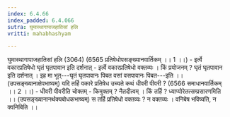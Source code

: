 ```yaml
---
index: 6.4.66
index_padded: 6.4.066
sutra: घुमास्थागापाजहातिसां हलि
vritti: mahabhashyam

---
```

 घुमास्थागापाजहातिसां हलि (3064) (6565 प्रतिषेधोपसङ्ख्यानवार्तिकम् ।। 1 ।।) - इर्त्वे वकारप्रतिषेधो घृतं घृतपावान इति दर्शनात् - इर्त्वे वकारप्रतिषेधो वक्तव्यः । किं प्रयोजनम् ? घृतं घृतपावान इति दर्शनात् । इह मा भूत्---घृतं घृतपावानः पिबत वसां वसपावानः पिबत---इति ।। (उपसङ्ख्यानाक्षेपभाष्यम्) यदि तर्हि वकारे प्रतिषेध उच्यते कथं धीवरी पीवरी ? (6566 समाधानवार्तिकम् ।। 2 ।।) - धीवरी पीवरीति चोक्तम् - किमुक्तम् ? नैतदीत्वम् । किं तर्हि ? ध्याप्योरेतत्सम्प्रसारणमिति ।। (उपसङ्ख्यानानर्थक्यबोधकभाष्यम्) स तर्हि प्रतिषेधो वक्तव्यः ? न वक्तव्यः । वनिबेष भविष्यति, न क्वनिबिति ।। 